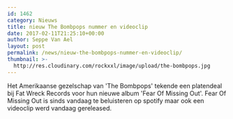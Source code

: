 ```yaml
---
id: 1462
category: Nieuws
title: nieuw The Bombpops nummer en videoclip
date: 2017-02-11T21:25:10+00:00
author: Seppe Van Ael
layout: post
permalink: /news/nieuw-the-bombpops-nummer-en-videoclip/
thumbnail: >-
  http://res.cloudinary.com/rockxxl/image/upload/the-bombpops.jpg
---
```

Het Amerikaanse gezelschap van 'The Bombpops' tekende een platendeal bij Fat Wreck Records voor hun nieuwe album 'Fear Of Missing Out'. Fear Of Missing Out is sinds vandaag te beluisteren op spotify maar ook een videoclip werd vandaag gereleased.
